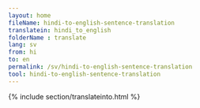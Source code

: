 ```yaml
---
layout: home
fileName: hindi-to-english-sentence-translation
translatein: hindi_to_english
folderName : translate
lang: sv
from: hi
to: en
permalink: /sv/hindi-to-english-sentence-translation
tool: hindi-to-english-sentence-translation
---
```

{% include section/translateinto.html %}